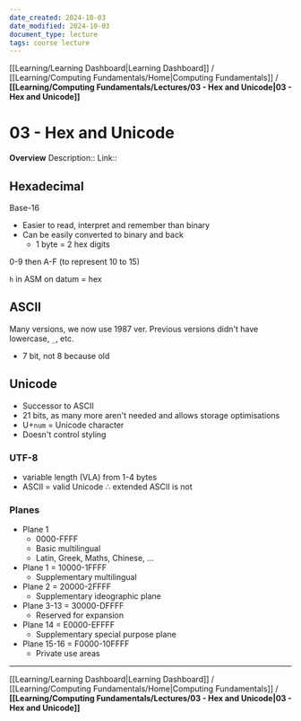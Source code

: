 ```yaml
---
date_created: 2024-10-03
date_modified: 2024-10-03
document_type: lecture
tags: course lecture
---
```

[[Learning/Learning Dashboard|Learning Dashboard]] / [[Learning/Computing Fundamentals/Home|Computing Fundamentals]] / **[[Learning/Computing Fundamentals/Lectures/03 - Hex and Unicode|03 - Hex and Unicode]]**
# 03 - Hex and Unicode
**Overview**
Description:: 
Link:: 

## Hexadecimal

Base-16
- Easier to read, interpret and remember than binary
- Can be easily converted to binary and back
	- 1 byte = 2 hex digits

0-9 then A-F (to represent 10 to 15)

`h` in ASM on datum = hex

## ASCII

Many versions, we now use 1987 ver. Previous versions didn't have lowercase, `_`, etc.

- 7 bit, not 8 because old

## Unicode

- Successor to ASCII
- 21 bits, as many more aren't needed and allows storage optimisations
- U+`num` = Unicode character
- Doesn't control styling

### UTF-8
- variable length (VLA) from 1-4 bytes
- ASCII = valid Unicode $\therefore$ extended ASCII is not

### Planes

- Plane 1
	- 0000-FFFF
	- Basic multilingual
	- Latin, Greek, Maths, Chinese, ...
- Plane 1 = 10000-1FFFF
	- Supplementary multilingual
- Plane 2 = 20000-2FFFF
	- Supplementary ideographic plane
- Plane 3-13 = 30000-DFFFF
	- Reserved for expansion
- Plane 14 = E0000-EFFFF
	- Supplementary special purpose plane
- Plane 15-16 = F0000-10FFFF
	- Private use areas

---
[[Learning/Learning Dashboard|Learning Dashboard]] / [[Learning/Computing Fundamentals/Home|Computing Fundamentals]] / **[[Learning/Computing Fundamentals/Lectures/03 - Hex and Unicode|03 - Hex and Unicode]]**

